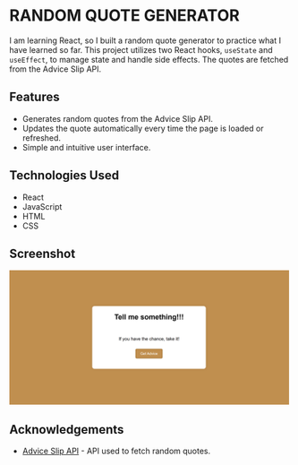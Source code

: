 # RANDOM QUOTE GENERATOR

I am learning React, so I built a random quote generator to practice what I have learned so far. This project utilizes two React hooks, `useState` and `useEffect`, to manage state and handle side effects. The quotes are fetched from the Advice Slip API.

## Features

- Generates random quotes from the Advice Slip API.
- Updates the quote automatically every time the page is loaded or refreshed.
- Simple and intuitive user interface.

## Technologies Used

- React
- JavaScript
- HTML
- CSS

## Screenshot

<img src="image\Random Quote Generator project.png" alt="Alt Text" width="500">

## Acknowledgements

- [Advice Slip API](https://api.adviceslip.com/) - API used to fetch random quotes.


